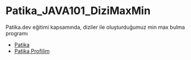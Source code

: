 # Patika_JAVA101_DiziMaxMin
Patika.dev eğitimi kapsamında, diziler ile  oluşturduğumuz min max bulma programı


- [Patika](https://app.patika.dev/)
- [Patika Profilim](https://app.patika.dev/aytac)
